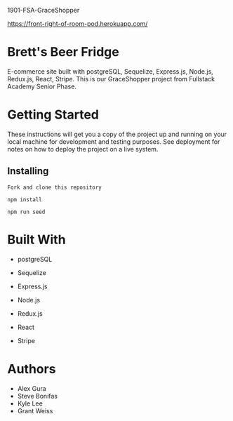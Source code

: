 1901-FSA-GraceShopper

https://front-right-of-room-pod.herokuapp.com/

# Brett's Beer Fridge

E-commerce site built with postgreSQL, Sequelize, Express.js, Node.js, Redux.js, React, Stripe. This is our GraceShopper project from Fullstack Academy Senior Phase.

# Getting Started

These instructions will get you a copy of the project up and running on your local machine for development and testing purposes. See deployment for notes on how to deploy the project on a live system.

## Installing

`Fork and clone this repository`

`npm install`

`npm run seed`

# Built With

* postgreSQL

* Sequelize

* Express.js

* Node.js

* Redux.js

* React

* Stripe

# Authors

* Alex Gura
* Steve Bonifas
* Kyle Lee
* Grant Weiss
